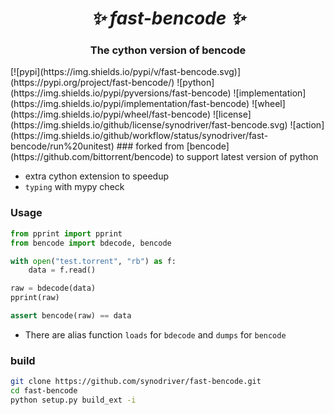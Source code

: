 <h1 align="center"><i>✨ fast-bencode ✨ </i></h1>

<h3 align="center">The cython version of bencode</a> </h3>
[![pypi](https://img.shields.io/pypi/v/fast-bencode.svg)](https://pypi.org/project/fast-bencode/)
![python](https://img.shields.io/pypi/pyversions/fast-bencode)
![implementation](https://img.shields.io/pypi/implementation/fast-bencode)
![wheel](https://img.shields.io/pypi/wheel/fast-bencode)
![license](https://img.shields.io/github/license/synodriver/fast-bencode.svg)
![action](https://img.shields.io/github/workflow/status/synodriver/fast-bencode/run%20unitest)
### forked from [bencode](https://github.com/bittorrent/bencode) to support latest version of python

- extra cython extension to speedup
- ```typing``` with mypy check

### Usage

```python
from pprint import pprint
from bencode import bdecode, bencode

with open("test.torrent", "rb") as f:
    data = f.read()

raw = bdecode(data)
pprint(raw)

assert bencode(raw) == data
```
- There are alias function ```loads``` for ```bdecode``` and ```dumps``` for ```bencode```


### build
```bash
git clone https://github.com/synodriver/fast-bencode.git
cd fast-bencode
python setup.py build_ext -i
```
